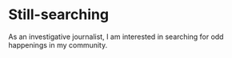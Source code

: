 # Still-searching
As an investigative journalist, I am interested in searching for odd happenings in my community.
